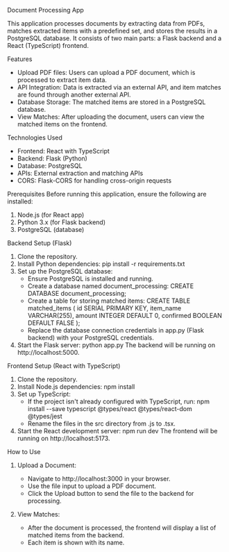 Document Processing App

This application processes documents by extracting data from PDFs, matches extracted items with a predefined set, and stores the results in a PostgreSQL database. It consists of two main parts: a Flask backend and a React (TypeScript) frontend.

Features
- Upload PDF files: Users can upload a PDF document, which is processed to extract item data.
- API Integration: Data is extracted via an external API, and item matches are found through another external API.
- Database Storage: The matched items are stored in a PostgreSQL database.
- View Matches: After uploading the document, users can view the matched items on the frontend.

Technologies Used
- Frontend: React with TypeScript
- Backend: Flask (Python)
- Database: PostgreSQL
- APIs: External extraction and matching APIs
- CORS: Flask-CORS for handling cross-origin requests

Prerequisites
Before running this application, ensure the following are installed:

1. Node.js (for React app)
2. Python 3.x (for Flask backend)
3. PostgreSQL (database)

Backend Setup (Flask)
1. Clone the repository.
2. Install Python dependencies:
   pip install -r requirements.txt
3. Set up the PostgreSQL database:
   - Ensure PostgreSQL is installed and running.
   - Create a database named document_processing:
     CREATE DATABASE document_processing;
   - Create a table for storing matched items:
     CREATE TABLE matched_items (
       id SERIAL PRIMARY KEY,
       item_name VARCHAR(255),
       amount INTEGER DEFAULT 0,
       confirmed BOOLEAN DEFAULT FALSE
     );
   - Replace the database connection credentials in app.py (Flask backend) with your PostgreSQL credentials.
4. Start the Flask server:
   python app.py
   The backend will be running on http://localhost:5000.

Frontend Setup (React with TypeScript)
1. Clone the repository.
2. Install Node.js dependencies:
   npm install
3. Set up TypeScript:
   - If the project isn't already configured with TypeScript, run:
     npm install --save typescript @types/react @types/react-dom @types/jest
   - Rename the files in the src directory from .js to .tsx.
4. Start the React development server:
   npm run dev
   The frontend will be running on http://localhost:5173.

How to Use
1. Upload a Document:
   - Navigate to http://localhost:3000 in your browser.
   - Use the file input to upload a PDF document.
   - Click the Upload button to send the file to the backend for processing.

2. View Matches:
   - After the document is processed, the frontend will display a list of matched items from the backend.
   - Each item is shown with its name.
